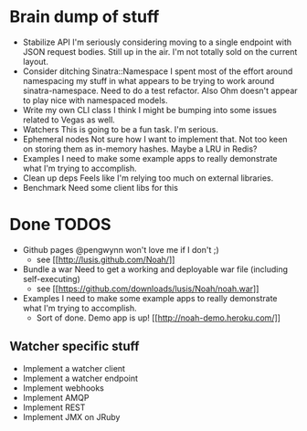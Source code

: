 # Brain dump of stuff
* Stabilize API
    I'm seriously considering moving to a single endpoint with JSON request bodies. Still up in the air. I'm not totally sold on the current layout.
* Consider ditching Sinatra::Namespace
    I spent most of the effort around namespacing my stuff in what appears to be trying to work around sinatra-namespace. Need to do a test refactor. Also Ohm doesn't appear to play nice with namespaced models.
* Write my own CLI class
    I think I might be bumping into some issues related to Vegas as well.
* Watchers
    This is going to be a fun task. I'm serious.
* Ephemeral nodes
    Not sure how I want to implement that. Not too keen on storing them as in-memory hashes. Maybe a LRU in Redis?
* Examples
    I need to make some example apps to really demonstrate what I'm trying to accomplish. 
* Clean up deps
    Feels like I'm relying too much on external libraries.
* Benchmark
    Need some client libs for this

# Done TODOS
* Github pages
    @pengwynn won't love me if I don't ;)
  - see [[http://lusis.github.com/Noah/]]
* Bundle a war
    Need to get a working and deployable war file (including self-executing)
  - see [[https://github.com/downloads/lusis/Noah/noah.war]]
* Examples
    I need to make some example apps to really demonstrate what I'm trying to accomplish.
  - Sort of done. Demo app is up! [[http://noah-demo.heroku.com/]]


## Watcher specific stuff
* Implement a watcher client
* Implement a watcher endpoint
* Implement webhooks
* Implement AMQP
* Implement REST
* Implement JMX on JRuby

